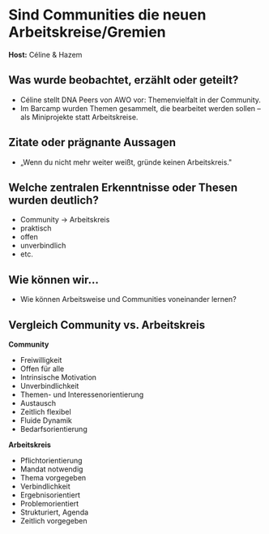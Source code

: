 # Sind Communities die neuen Arbeitskreise/Gremien

**Host:** Céline & Hazem

## Was wurde beobachtet, erzählt oder geteilt?

* Céline stellt DNA Peers von AWO vor: Themenvielfalt in der Community.  
* Im Barcamp wurden Themen gesammelt, die bearbeitet werden sollen – als Miniprojekte statt Arbeitskreise.

## Zitate oder prägnante Aussagen

* „Wenn du nicht mehr weiter weißt, gründe keinen Arbeitskreis."

## Welche zentralen Erkenntnisse oder Thesen wurden deutlich?

* Community → Arbeitskreis  
* praktisch  
* offen  
* unverbindlich  
* etc.

## Wie können wir...

* Wie können Arbeitsweise und Communities voneinander lernen?

## Vergleich Community vs. Arbeitskreis

**Community**

* Freiwilligkeit  
* Offen für alle  
* Intrinsische Motivation  
* Unverbindlichkeit  
* Themen- und Interessenorientierung  
* Austausch  
* Zeitlich flexibel  
* Fluide Dynamik  
* Bedarfsorientierung

**Arbeitskreis**

* Pflichtorientierung  
* Mandat notwendig  
* Thema vorgegeben  
* Verbindlichkeit  
* Ergebnisorientiert  
* Problemorientiert  
* Strukturiert, Agenda  
* Zeitlich vorgegeben